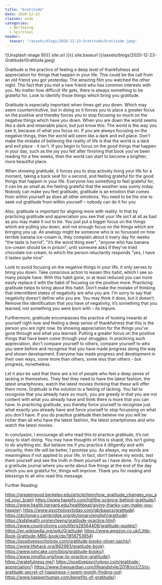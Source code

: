 ```yaml
---
title: "Gratitude"
date: 2020-12-23
classes: wide
categories:
  - Wellbeing
  - Spiritual
header:
  teaser: "/assets/blogs/2020-12-23-Gratitude/Gratitude.jpeg"
--- 
```


![Unsplash image 9]({{ site.url }}{{ site.baseurl }}/assets/blogs/2020-12-23-Gratitude/Gratitude.jpeg)

Gratitude is the practice of feeling a deep level of thankfulness and appreciation for things that happen in your life. This could be the call from an old friend you got yesterday. The amazing film you watched the other night. The fact that you met a new friend who has common interests with you. No matter how difficult life gets, there is always something to be grateful for. Look to identify those things which bring you gratitude. 

Gratitude is especially important when times get you down. Which may seem counterintuitive, but in doing so it forces you to place a greater focus on the positive and thereby forces you to stop focusing so much on the negative things which have you down. When you are down the world seems like a dark and miserable place, but just know this: The world is the way you see it, because of what you focus on. If you are always focusing on the negative things, then the world will seem like a dark and evil place. Don't make the mistake of believing the reality of life is that the world is a dark and evil place - it isn't. If you begin to focus on the good things that happen in your day, such as the joy you felt after finishing that book you’ve been reading for a few weeks, then the world can start to become a brighter, more beautiful place. 

When showing gratitude, it forces you to stop actively living your life for a moment, taking a back seat for a second, and feeling grateful for the good things that happen in your life. Everyone has something to feel grateful for, it can be as small as the feeling grateful that the weather was sunny today. Nobody can make you feel gratitude, gratitude is an emotion that comes from within yourself as does all other emotions. You need to be the one to seek out gratitude from within yourself – nobody can do it for you

Also, gratitude is important for aligning more with reality. In that by practicing gratitude and appreciation you see that your life isn't at all as bad as you may make it out to be. You just put a bigger focus on the things which are pulling you down, and not enough focus on the things which are bringing you up. An analogy might be someone who is so focussed on how terrible banana ice-cream is, they complain about it every day for weeks "the taste is horrid", "it’s the worst thing ever", "anyone who has banana ice-cream should be in prison", until someone asks if they've tried chocolate ice-cream, to which the person reluctantly responds "yes, I have it tastes quite nice" 

Look to avoid focusing on the negative things in your life, it only serves to bring you down. Take conscious action to lessen this habit, which I see so many people have. With this habit gone, or at least reduced you can more easily replace it with the habit of focusing on the positive more. Practicing gratitude helps to bring about this habit. Don’t make the mistake of thinking that intermittent states of negativity are who you are. I’m sorry to say that negativity doesn’t define who you are. You may think it does, but it doesn’t. Remove the identification that you have of negativity, it’s something that you learned, not something you were born with – its impure. 

Furthermore, gratitude encompasses the practice of looking inwards at yourself right now and feeling a deep sense of thankfulness that this is the person you are right now. Its showing appreciation for the things you've gone through and what you learned. Putting a greater focus on the positive things that have been come through your struggles. In practicing such appreciation, don't compare yourself to others, compare yourself to who you were before and recognise that you have made progress along the way and shown development. Everyone has made progress and development in their own ways, some more than others, some less than others - but progress, nonetheless.

Let it also be said that there are a lot of people who feel a deep sense of lacking in themselves. They feel they need to have the latest fashion, the latest smartphones, watch the latest movies thinking that these will offer them more. Gratitude is the solution to a feeling of lacking. You fail to recognise that you already have so much, you are greedy in that you are not content with what you already have and think there is more that you can have. In practicing gratitude, you thereby force yourself to recognise just what exactly you already have and force yourself to stop focussing on what you don't have. If you do practice gratitude then believe me you will be richer than all who have the latest fashion, the latest smartphones and who watch the latest movies.

In conclusion, I encourage all who read this to practice gratitude, it’s not easy to start doing. You may have thoughts of this is stupid, this isn’t going to do anything etc. But believe me if you practice it diligently and with sincerity, then life will be better, I promise you. As always, my words are meaningless if not applied to your life. In fact, don’t believe my words, test them yourself and see the truth in them yourself as I have done. Try starting a gratitude journal where you write about five things at the end of the day which you are grateful for, things will improve. Thank you for reading and blessings to all who read this message.

Further Reading:

<https://greatergood.berkeley.edu/article/item/how_gratitude_changes_you_and_your_brain>\\
<https://www.happify.com/hd/the-science-behind-gratitude/>\\
<https://www.health.harvard.edu/healthbeat/giving-thanks-can-make-you-happier>\\
<https://www.psychologytoday.com/gb/basics/gratitude>\\
<https://dictionary.cambridge.org/dictionary/english/gratitude>\\
<https://kidshealth.org/en/teens/gratitude-practice.html>\\
<https://www.countryliving.com/life/g28564406/gratitude-quotes/>\\
<https://en.wikipedia.org/wiki/Gratitude>\\
<https://www.amazon.co.uk/Little-Book-Gratitude-MBS-book/dp/1856753654>\\
<https://positivepsychology.com/gratitude-books-oliver-sachs/>\\
<https://www.lifehack.org/892993/gratitude-book>\\
<https://www.joincake.com/blog/gratitude-books/>\\
<https://www.mindful.org/how-to-practice-gratitude/>\\
<https://gratefulness.me/>\\
<https://positivepsychology.com/gratitude-appreciation/>\\
<https://www.theguardian.com/lifeandstyle/2018/oct/23/is-gratitude-secret-of-happiness-i-spent-month-finding-out>\\
<https://www.happierhuman.com/benefits-of-gratitude/>\\
